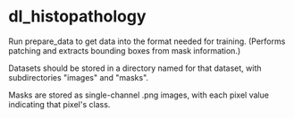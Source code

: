 # dl_histopathology

Run prepare_data to get data into the format needed for training. (Performs patching and extracts bounding boxes from mask information.)

Datasets should be stored in a directory named for that dataset, with subdirectories "images" and "masks".

Masks are stored as single-channel .png images, with each pixel value indicating that pixel's class.